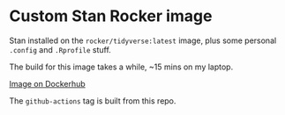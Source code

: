 # Custom Stan Rocker image

Stan installed on the `rocker/tidyverse:latest` image, plus some personal `.config` and `.Rprofile` stuff.

The build for this image takes a while, ~15 mins on my laptop.

[Image on Dockerhub](https://hub.docker.com/repository/docker/mculshawmaurer/rocker-stan-custom)

The `github-actions` tag is built from this repo.
